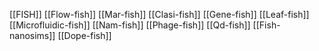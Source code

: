 [[FISH]]
[[Flow-fish]]
[[Mar-fish]]
[[Clasi-fish]]
[[Gene-fish]]
[[Leaf-fish]]
[[Microfluidic-fish]]
[[Nam-fish]]
[[Phage-fish]]
[[Qd-fish]]
[[Fish-nanosims]]
[[Dope-fish]]
